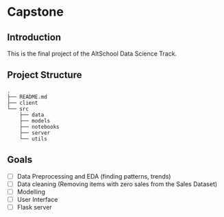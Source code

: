 # Capstone

## Introduction

This is the final project of the AltSchool Data Science Track.

## Project Structure

```
.
├── README.md
├── client
└── src
    ├── data
    ├── models
    ├── notebooks
    ├── server
    └── utils
```

## Goals

- [ ] Data Preprocessing and EDA (finding patterns, trends)
- [ ] Data cleaning (Removing items with zero sales from the Sales Dataset)
- [ ] Modelling
- [ ] User Interface
- [ ] Flask server
